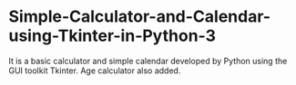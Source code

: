 # Simple-Calculator-and-Calendar-using-Tkinter-in-Python-3
It is a basic calculator and simple calendar developed by Python using the GUI toolkit Tkinter. Age calculator also added.  
